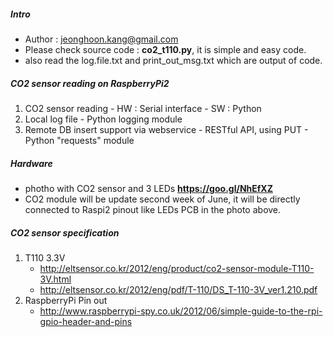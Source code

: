 
##### Intro
  - Author : jeonghoon.kang@gmail.com
  - Please check source code : **co2_t110.py**, it is simple and easy code.
  - also read the log.file.txt and print_out_msg.txt which are output of code. 
  
##### CO2 sensor reading on RaspberryPi2
  1. CO2 sensor reading
    - HW : Serial interface 
    - SW : Python 
  2. Local log file
    - Python logging module
  1. Remote DB insert support via webservice
    - RESTful API, using PUT
    - Python "requests" module

##### Hardware
  - photho with CO2 sensor and 3 LEDs **https://goo.gl/NhEfXZ**
  - CO2 module will be update second week of June, it will be directly connected to Raspi2 pinout like LEDs PCB in the photo above. 

##### CO2 sensor specification
  1. T110 3.3V 
     - http://eltsensor.co.kr/2012/eng/product/co2-sensor-module-T110-3V.html
     - http://eltsensor.co.kr/2012/eng/pdf/T-110/DS_T-110-3V_ver1.210.pdf
  1. RaspberryPi Pin out
     - http://www.raspberrypi-spy.co.uk/2012/06/simple-guide-to-the-rpi-gpio-header-and-pins
     
